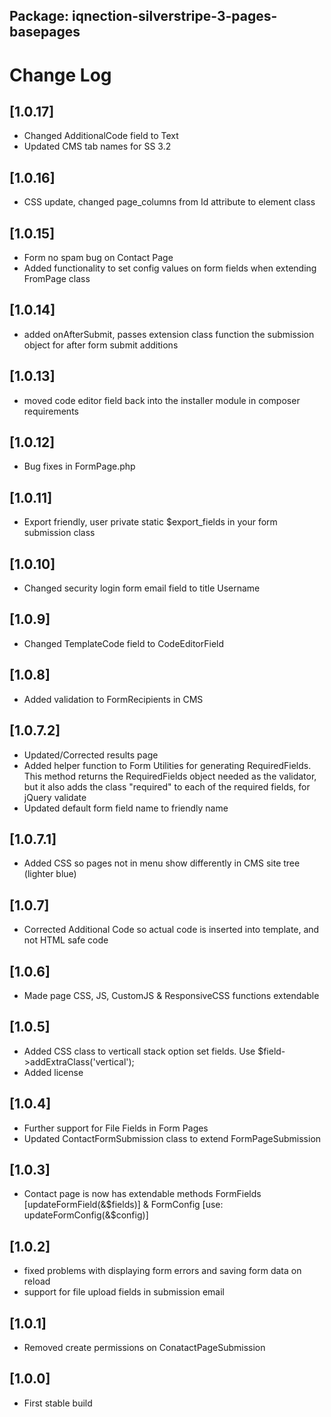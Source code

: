 ## Package: iqnection-silverstripe-3-pages-basepages
# Change Log


## [1.0.17]
- Changed AdditionalCode field to Text
- Updated CMS tab names for SS 3.2

## [1.0.16]
- CSS update, changed page_columns from Id attribute to element class

## [1.0.15]
- Form no spam bug on Contact Page
- Added functionality to set config values on form fields when extending FromPage class

## [1.0.14]
- added onAfterSubmit, passes extension class function the submission object for after form submit additions

## [1.0.13]
- moved code editor field back into the installer module in composer requirements

## [1.0.12]
- Bug fixes in FormPage.php

## [1.0.11]
- Export friendly, user private static $export_fields in your form submission class

## [1.0.10]
- Changed security login form email field to title Username

## [1.0.9]
- Changed TemplateCode field to CodeEditorField

## [1.0.8]
- Added validation to FormRecipients in CMS

## [1.0.7.2]
- Updated/Corrected results page
- Added helper function to Form Utilities for generating RequiredFields. This method returns the RequiredFields object needed as the validator, but it also adds the class "required" to each of the required fields, for jQuery validate
- Updated default form field name to friendly name

## [1.0.7.1]
- Added CSS so pages not in menu show differently in CMS site tree (lighter blue)

## [1.0.7]
- Corrected Additional Code so actual code is inserted into template, and not HTML safe code

## [1.0.6]
- Made page CSS, JS, CustomJS & ResponsiveCSS functions extendable

## [1.0.5]
- Added CSS class to verticall stack option set fields. Use $field->addExtraClass('vertical');
- Added license

## [1.0.4]
- Further support for File Fields in Form Pages
- Updated ContactFormSubmission class to extend FormPageSubmission

## [1.0.3]
- Contact page is now has extendable methods FormFields [updateFormField(&$fields)] & FormConfig [use: updateFormConfig(&$config)]

## [1.0.2]
- fixed problems with displaying form errors and saving form data on reload
- support for file upload fields in submission email

## [1.0.1]
- Removed create permissions on ConatactPageSubmission

## [1.0.0]
- First stable build